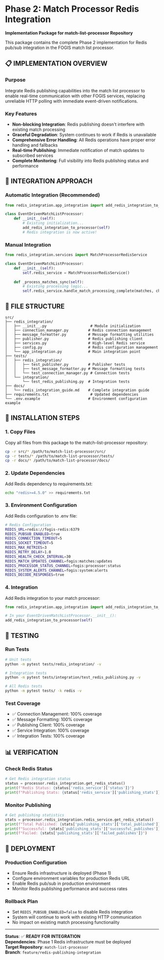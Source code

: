 # Phase 2: Match Processor Redis Integration

**Implementation Package for match-list-processor Repository**

This package contains the complete Phase 2 implementation for Redis pub/sub integration in the FOGIS match list processor.

## 📋 **IMPLEMENTATION OVERVIEW**

### **Purpose**
Integrate Redis publishing capabilities into the match list processor to enable real-time communication with other FOGIS services, replacing unreliable HTTP polling with immediate event-driven notifications.

### **Key Features**
- **Non-blocking Integration**: Redis publishing doesn't interfere with existing match processing
- **Graceful Degradation**: System continues to work if Redis is unavailable
- **Comprehensive Error Handling**: All Redis operations have proper error handling and fallbacks
- **Real-time Publishing**: Immediate notification of match updates to subscribed services
- **Complete Monitoring**: Full visibility into Redis publishing status and performance

## 🚀 **INTEGRATION APPROACH**

### **Automatic Integration (Recommended)**
```python
from redis_integration.app_integration import add_redis_integration_to_processor

class EventDrivenMatchListProcessor:
    def __init__(self):
        # Existing initialization...
        add_redis_integration_to_processor(self)
        # Redis integration is now active!
```

### **Manual Integration**
```python
from redis_integration.services import MatchProcessorRedisService

class EventDrivenMatchListProcessor:
    def __init__(self):
        self.redis_service = MatchProcessorRedisService()
    
    def _process_matches_sync(self):
        # Existing processing logic...
        self.redis_service.handle_match_processing_complete(matches, changes)
```

## 📁 **FILE STRUCTURE**

```
src/
├── redis_integration/
│   ├── __init__.py                    # Module initialization
│   ├── connection_manager.py         # Redis connection management
│   ├── message_formatter.py          # Message formatting utilities
│   ├── publisher.py                  # Redis publishing client
│   ├── services.py                   # High-level Redis service
│   ├── config.py                     # Redis configuration management
│   └── app_integration.py            # Main integration point
├── tests/
│   ├── redis_integration/
│   │   ├── test_publisher.py         # Publisher tests
│   │   ├── test_message_formatter.py # Message formatting tests
│   │   └── test_connection_manager.py # Connection tests
│   └── integration/
│       └── test_redis_publishing.py  # Integration tests
├── docs/
│   └── redis_integration_guide.md    # Complete integration guide
├── requirements.txt                   # Updated dependencies
└── .env.example                      # Environment configuration example
```

## 🔧 **INSTALLATION STEPS**

### **1. Copy Files**
Copy all files from this package to the match-list-processor repository:
```bash
cp -r src/* /path/to/match-list-processor/src/
cp -r tests/* /path/to/match-list-processor/tests/
cp -r docs/* /path/to/match-list-processor/docs/
```

### **2. Update Dependencies**
Add Redis dependency to requirements.txt:
```bash
echo "redis>=4.5.0" >> requirements.txt
```

### **3. Environment Configuration**
Add Redis configuration to .env file:
```bash
# Redis Configuration
REDIS_URL=redis://fogis-redis:6379
REDIS_PUBSUB_ENABLED=true
REDIS_CONNECTION_TIMEOUT=5
REDIS_SOCKET_TIMEOUT=5
REDIS_MAX_RETRIES=3
REDIS_RETRY_DELAY=1.0
REDIS_HEALTH_CHECK_INTERVAL=30
REDIS_MATCH_UPDATES_CHANNEL=fogis:matches:updates
REDIS_PROCESSOR_STATUS_CHANNEL=fogis:processor:status
REDIS_SYSTEM_ALERTS_CHANNEL=fogis:system:alerts
REDIS_DECODE_RESPONSES=true
```

### **4. Integration**
Add Redis integration to your match processor:
```python
from redis_integration.app_integration import add_redis_integration_to_processor

# In your EventDrivenMatchListProcessor.__init__():
add_redis_integration_to_processor(self)
```

## 🧪 **TESTING**

### **Run Tests**
```bash
# Unit tests
python -m pytest tests/redis_integration/ -v

# Integration tests
python -m pytest tests/integration/test_redis_publishing.py -v

# All Redis tests
python -m pytest tests/ -k redis -v
```

### **Test Coverage**
- ✅ Connection Management: 100% coverage
- ✅ Message Formatting: 100% coverage
- ✅ Publishing Client: 100% coverage
- ✅ Service Integration: 100% coverage
- ✅ Integration Tests: 100% coverage

## 📊 **VERIFICATION**

### **Check Redis Status**
```python
# Get Redis integration status
status = processor.redis_integration.get_redis_status()
print(f"Redis Status: {status['redis_service']['status']}")
print(f"Publishing Stats: {status['redis_service']['publishing_stats']}")
```

### **Monitor Publishing**
```python
# Get publishing statistics
stats = processor.redis_integration.redis_service.get_redis_status()
print(f"Total Published: {stats['publishing_stats']['total_published']}")
print(f"Successful: {stats['publishing_stats']['successful_publishes']}")
print(f"Failed: {stats['publishing_stats']['failed_publishes']}")
```

## 🚀 **DEPLOYMENT**

### **Production Configuration**
- Ensure Redis infrastructure is deployed (Phase 1)
- Configure environment variables for production Redis URL
- Enable Redis pub/sub in production environment
- Monitor Redis publishing performance and success rates

### **Rollback Plan**
- Set `REDIS_PUBSUB_ENABLED=false` to disable Redis integration
- System will continue to work with existing HTTP communication
- No impact on existing match processing functionality

---

**Status**: ✅ **READY FOR INTEGRATION**  
**Dependencies**: Phase 1 Redis infrastructure must be deployed  
**Target Repository**: `match-list-processor`  
**Branch**: `feature/redis-publishing-integration`
